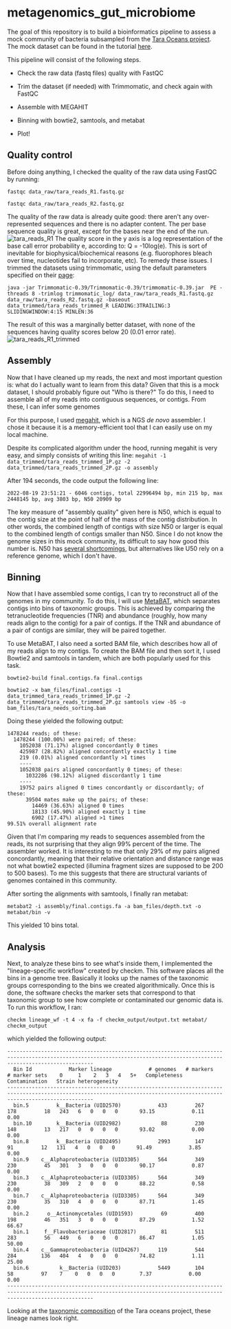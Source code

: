 # metagenomics_gut_microbiome

The goal of this repository is to build a bioinformatics pipeline to assess a mock community of bacteria subsampled from the [Tara Oceans project](http://ocean-microbiome.embl.de/companion.html). The mock dataset can be found in the tutorial [here](https://www.hadriengourle.com/tutorials/meta_assembly/).

This pipeline will consist of the following steps.

- Check the raw data (fastq files) quality with FastQC


- Trim the dataset (if needed) with Trimmomatic, and check again with FastQC
- Assemble with MEGAHIT
- Binning with bowtie2, samtools, and metabat
- Plot!

## Quality control

Before doing anything, I checked the quality of the raw data using FastQC by running:

`fastqc data_raw/tara_reads_R1.fastq.gz`

`fastqc data_raw/tara_reads_R2.fastq.gz`

The quality of the raw data is already quite good: there aren't any over-represented sequences and there is no adapter content. The per base sequence quality is great, except for the bases near the end of the run. ![tara_reads_R1](tara_reads_R1.PNG) The quality score in the y axis is a log representation of the base call error probability e, according to: Q = -10log(e). This is sort of inevitable for biophysical/biochemical reasons (e.g. fluorophores bleach over time, nucleotides fail to incorporate, etc). To remedy these issues. I trimmed the datasets using trimmomatic, using the default parameters specified on their [page](http://www.usadellab.org/cms/?page=trimmomatic):

  `java -jar Trimmomatic-0.39/Trimmomatic-0.39/trimmomatic-0.39.jar  PE -threads 8 -trimlog trimmomatic_log/ data_raw/tara_reads_R1.fastq.gz data_raw/tara_reads_R2.fastq.gz -baseout data_trimmed/tara_reads_trimmed_R LEADING:3TRAILING:3 SLIDINGWINDOW:4:15 MINLEN:36`
  
The result of this was a marginally better dataset, with none of the sequences having quality scores below 20 (0.01 error rate).
![tara_reads_R1_trimmed](tara_reads_R1_trimmed.PNG)

## Assembly

Now that I have cleaned up my reads, the next and most important question is: what do I actually want to learn from this data? Given that this is a mock dataset, I should probably figure out "Who is there?" To do this, I need to assemble all of my reads into contiguous sequences, or contigs. From these, I can infer some genomes

For this purpose, I used [megahit](https://academic.oup.com/bioinformatics/article/31/10/1674/177884?login=false), which is a NGS *de novo* assembler. I chose it because it is a memory-efficient tool that I can easily use on my local machine.

Despite its complicated algorithm under the hood, running megahit is very easy, and simply consists of writing this line:
`megahit -1 data_trimmed/tara_reads_trimmed_1P.gz -2 data_trimmed/tara_reads_trimmed_2P.gz -o assembly`

After 194 seconds, the code output the following line:

`2022-08-19 23:51:21 - 6046 contigs, total 22996494 bp, min 215 bp, max 2448145 bp, avg 3803 bp, N50 20909 bp`

The key measure of "assembly quality" given here is N50, which is equal to the contig size at the point of half of the mass of the contig distribution. In other words, the combined length of contigs with size N50 or larger is equal to the combined length of contigs smaller than N50. Since I do not know the genome sizes in this mock community, its difficult to say how good this number is. N50 has [several shortcomings](https://www.ncbi.nlm.nih.gov/pmc/articles/PMC5783553/), but alternatives like U50 rely on a reference genome, which I don't have.

## Binning

Now that I have assembled some contigs, I can try to reconstruct all of the genomes in my community. To do this, I will use [MetaBAT](https://bitbucket.org/berkeleylab/metabat/src/master/), which separates contigs into bins of taxonomic groups. This is achieved by comparing the tetranucleotide frequencies (TNR) and abundance (roughly, how many reads align to the contig) for a pair of contigs. If the TNR and abundance of a pair of contigs are similar, they will be paired together.

To use MetaBAT, I also need a sorted BAM file, which describes how all of my reads align to my contigs. To create the BAM file and then sort it, I used Bowtie2 and samtools in tandem, which are both popularly used for this task. 

 `bowtie2-build final.contigs.fa final.contigs`

```bowtie2 -x bam_files/final.contigs -1 data_trimmed_tara_reads_trimmed_1P.gz -2 data_trimmed/tara_reads_trimmed_2P.gz samtools view -bS -o bam_files/tara_needs_sorting.bam```

Doing these yielded the following output:

```
1478244 reads; of these:
  1478244 (100.00%) were paired; of these:
    1052038 (71.17%) aligned concordantly 0 times
    425987 (28.82%) aligned concordantly exactly 1 time
    219 (0.01%) aligned concordantly >1 times
    ----
    1052038 pairs aligned concordantly 0 times; of these:
      1032286 (98.12%) aligned discordantly 1 time
    ----
    19752 pairs aligned 0 times concordantly or discordantly; of these:
      39504 mates make up the pairs; of these:
        14469 (36.63%) aligned 0 times
        18133 (45.90%) aligned exactly 1 time
        6902 (17.47%) aligned >1 times
99.51% overall alignment rate
```
Given that I'm comparing my reads to sequences assembled from the reads, its not surprising that they align 99% percent of the time. The assembler worked. It is interesting to me that only 29% of my pairs aligned concordantly, meaning that their relative orientation and distance range was not what bowtie2 expected (illumina fragment sizes are supposed to be 200 to 500 bases). To me this suggests that there are structural variants of genomes contained in this community. 

After sorting the alignments with samtools, I finally ran metabat:

`metabat2 -i assembly/final.contigs.fa -a bam_files/depth.txt -o metabat/bin -v`

This yielded 10 bins total. 

## Analysis

Next, to analyze these bins to see what's inside them, I implemented the "lineage-specific workflow" created by checkm. This software places all the bins in a genome tree. Basically it looks up the names of the taxonomic groups corresponding to the bins we created algorithmically. Once this is done, the software checks the marker sets that correspond to that taxonomic group to see how complete or contaminated our genomic data is.  To run this workflow, I ran:

`checkm lineage_wf -t 4 -x fa -f checkm_output/output.txt metabat/ checkm_output`

which yielded the following output:

```
------------------------------------------------------------------------------------------------------------------------------------------------------------------------
  Bin Id            Marker lineage            # genomes   # markers   # marker sets    0     1    2   3   4   5+   Completeness   Contamination   Strain heterogeneity  
------------------------------------------------------------------------------------------------------------------------------------------------------------------------
  bin.5         k__Bacteria (UID2570)            433         267           178         18   243   6   0   0   0       93.15            0.11               0.00          
  bin.10        k__Bacteria (UID2982)             88         230           148         13   217   0   0   0   0       93.02            0.00               0.00          
  bin.8         k__Bacteria (UID2495)            2993        147            91         12   131   4   0   0   0       91.49            3.85               0.00          
  bin.9    c__Alphaproteobacteria (UID3305)      564         349           230         45   301   3   0   0   0       90.17            0.87               0.00          
  bin.3    c__Alphaproteobacteria (UID3305)      564         349           230         38   309   2   0   0   0       88.22            0.58               0.00          
  bin.7    c__Alphaproteobacteria (UID3305)      564         349           230         35   310   4   0   0   0       87.71            1.45               0.00          
  bin.2      o__Actinomycetales (UID1593)         69         400           198         46   351   3   0   0   0       87.29            1.52              66.67          
  bin.1     f__Flavobacteriaceae (UID2817)        81         511           283         56   449   6   0   0   0       86.47            1.05              50.00          
  bin.4    c__Gammaproteobacteria (UID4267)      119         544           284        136   404   4   0   0   0       74.82            1.11              25.00          
  bin.6          k__Bacteria (UID203)            5449        104            58         97    7    0   0   0   0        7.37            0.00               0.00          
------------------------------------------------------------------------------------------------------------------------------------------------------------------------
```

Looking at the [taxonomic composition](http://ocean-microbiome.embl.de/companion.html) of the Tara oceans project, these lineage names look right.

